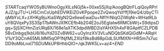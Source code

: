 $START$caqYWO5yBUWnoOgyXILsNGj5k+00xeSSjXq/AoogBQtrFLqiQoyRPrlAJZ/gJTU+LH5CmCxUphEDVlKEiZGvKPpope2ZvQwsqYsYffj19ieQ4/zbyCTIqMbYxLX+zXHKg9juXiaSWgN2Qx6ewEwaDu+NflYrNIqOZiWqNr+WHatRLbuY8QVqxPy3S3Sp17bAWnJXfKCEfb4b204E2oJ5EgIaIw6RMCbWrj+S9dipsDgq+SjSXCHmZizURq8X/168e1aXTK3dpdWBD2isYAHX5h4xF8GAptfCZLPDB5BvDnbgq1kbU8i16uYdZ0ZvBW62+uOylnzXV3VLuNDQbSKdQiGdM+ARqHV1uY3QCnA65MLMM5qOP1NjfML2Xlzf8ksBd88pGdLSUfMXN+HR5m7s7ucDD9oMbLnxl71SDUMkUP8HhbQIO+/qk3WK5Lv+az4+$END$